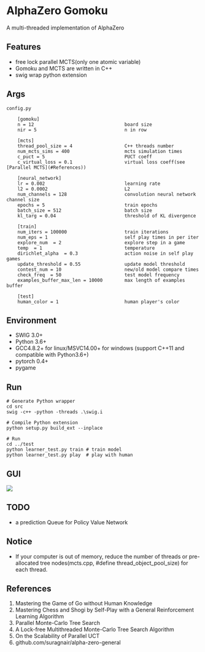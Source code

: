 # AlphaZero Gomoku
A multi-threaded implementation of AlphaZero

## Features
* free lock parallel MCTS(only one atomic variable)
* Gomoku and MCTS are written in C++
* swig wrap python extension

## Args
```
config.py

    [gomoku]
    n = 12                                 board size
    nir = 5                                n in row

    [mcts]
    thread_pool_size = 4                   C++ threads number
    num_mcts_sims = 400                    mcts simulation times
    c_puct = 5                             PUCT coeff
    c_virtual_loss = 0.1                   virtual loss coeff(see [Parallel MCTS](#References))

    [neural_network]
    lr = 0.002                             learning rate
    l2 = 0.0002                            L2
    num_channels = 128                     convolution neural network channel size
    epochs = 5                             train epochs
    batch_size = 512                       batch size
    kl_targ = 0.04                         threshold of KL divergence

    [train]
    num_iters = 100000                     train iterations
    num_eps = 1                            self play times in per iter
    explore_num  = 2                       explore step in a game
    temp  = 1                              temperature
    dirichlet_alpha  = 0.3                 action noise in self play games
    update_threshold = 0.55                update model threshold
    contest_num = 10                       new/old model compare times
    check_freq  = 50                       test model frequency
    examples_buffer_max_len = 10000        max length of examples buffer

    [test]
    human_color = 1                        human player's color
```

## Environment

* SWIG 3.0+
* Python 3.6+
* GCC4.8.2+ for linux/MSVC14.00+ for windows (support C++11 and compatible with Python3.6+)
* pytorch 0.4+
* pygame


## Run
```
# Generate Python wrapper
cd src
swig -c++ -python -threads .\swig.i

# Compile Python extension
python setup.py build_ext --inplace

# Run
cd ../test
python learner_test.py train # train model
python learner_test.py play  # play with human
```

## GUI
![](https://github.com/hijkzzz/alpha-zero-gomoku/blob/master/assets/gomoku_gui.png)

## TODO
* a prediction Queue for Policy Value Network

## Notice
* If your computer is out of memory, reduce the number of threads or pre-allocated tree nodes(mcts.cpp, #define thread_object_pool_size) for each thread.

## References
1. Mastering the Game of Go without Human Knowledge
2. Mastering Chess and Shogi by Self-Play with a General Reinforcement Learning Algorithm
3. Parallel Monte-Carlo Tree Search
4. A Lock-free Multithreaded Monte-Carlo Tree Search Algorithm
5. On the Scalability of Parallel UCT
6. github.com/suragnair/alpha-zero-general
